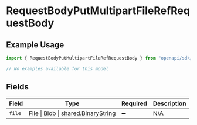# RequestBodyPutMultipartFileRefRequestBody

## Example Usage

```typescript
import { RequestBodyPutMultipartFileRefRequestBody } from "openapi/sdk/models/operations";

// No examples available for this model
```

## Fields

| Field                                                                                                                                                                                             | Type                                                                                                                                                                                              | Required                                                                                                                                                                                          | Description                                                                                                                                                                                       |
| ------------------------------------------------------------------------------------------------------------------------------------------------------------------------------------------------- | ------------------------------------------------------------------------------------------------------------------------------------------------------------------------------------------------- | ------------------------------------------------------------------------------------------------------------------------------------------------------------------------------------------------- | ------------------------------------------------------------------------------------------------------------------------------------------------------------------------------------------------- |
| `file`                                                                                                                                                                                            | [File](https://developer.mozilla.org/en-US/docs/Web/API/File) \| [Blob](https://developer.mozilla.org/en-US/docs/Web/API/Blob) \| [shared.BinaryString](../../../sdk/models/shared/binarystring.md) | :heavy_minus_sign:                                                                                                                                                                                | N/A                                                                                                                                                                                               |